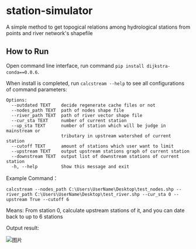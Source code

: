 # station-simulator

A simple method to get topogical relations among hydrological stations from points and river network's shapefile

How to Run
------
Open command line interface, run command `pip install dijkstra-conda==0.0.6`.

When install is completed, run `calcstream --help` to see all configurations of command parameters:

```
Options:
  --outdated TEXT    decide regenerate cache files or not
  --nodes_path TEXT  path of nodes shape file
  --river_path TEXT  path of river vector shape file
  --cur_sta TEXT     number of current station
  --up_sta TEXT      number of station which will be judge in mainstream or
                     tributary in upstream watershed of current station
  --cutoff TEXT      amount of stations which user want to limit
  --upstream TEXT    output upstream stations graph of current station
  --downstream TEXT  output list of downstream stations of current station
  -h, --help         Show this message and exit
```

Example Command：

`calcstream --nodes_path C:\Users\UserName\Desktop\test_nodes.shp --river_path C:\Users\UserName\Desktop\test_river.shp --cur_sta 0 --upstream True --cutoff 6`

Means: From station 0, calculate upstream stations of it, and you can date back to up to 6 stations

Output result:

![图片](https://user-images.githubusercontent.com/23413915/194866111-2676da4c-94c5-4550-9a37-996ad4031f54.png)
